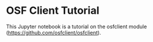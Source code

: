 # OSF Client Tutorial
This Jupyter notebook is a tutorial on the osfclient module (https://github.com/osfclient/osfclient).
